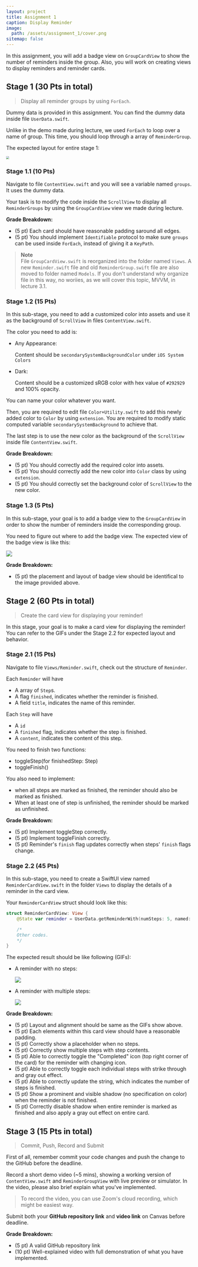 ```yaml
---
layout: project
title: Assignment 1
caption: Display Reminder
image: 
  path: /assets/assignment_1/cover.png
sitemap: false
---
```


In this assignment, you will add a badge view on `GroupCardView` to show the number of reminders inside the group. Also, you will work on creating views to display reminders and reminder cards.

## Stage 1 (30 Pts in total)

> Display all reminder groups by using `ForEach`.

Dummy data is provided in this assignment. You can find the dummy data inside file `UserData.swift`.

Unlike in the demo made during lecture, we used `ForEach` to loop over a name of group. This time, you should loop through a array of `ReminderGroup`.

The expected layout for entire stage 1:

<img src="/assets/assignment_1/stage1_preview.png" style="zoom:50%;" />

### Stage 1.1 (10 Pts)

Navigate to file `ContentView.swift` and you will see a variable named `groups`. It uses the dummy data.

Your task is to modify the code inside the `ScrollView` to display all `ReminderGroups` by using the `GroupCardView` view we made during lecture.

**Grade Breakdown:**

* (5 pt) Each card should have reasonable padding saround all edges.
* (5 pt) You should implement `Identifiable` protocol to make sure `groups` can be used inside `ForEach`, instead of giving it a `KeyPath`.

> **Note**  
> File `GroupCardView.swift` is reorganized into the folder named `Views`. A new `Reminder.swift` file and old `ReminderGroup.swift` file are also moved to folder named `Models`. If you don't understand why organize file in this way, no woriies, as we will cover this topic, MVVM, in lecture 3.1.

### Stage 1.2 (15 Pts)

In this sub-stage, you need to add a customized color into assets and use it as the background of `ScrollView` in files `ContentView.swift`.

The color you need to add is:

* Any Appearance: 

    Content should be `secondarySystemBackgroundColor` under `iOS System Colors`

* Dark:

    Content should be a customized sRGB color with hex value of `#292929` and 100% opacity.

You can name your color whatever you want.

Then, you are required to edit file `Color+Utility.swift` to add this newly added color to `Color` by using `extension`. You are required to modify static computed variable `secondarySystemBackground` to achieve that.

The last step is to use the new color as the background of the `ScrollView` inside file `ContentView.swift`.

**Grade Breakdown:**

* (5 pt) You should correctly add the required color into assets.
* (5 pt) You should correctly add  the new color into `Color` class by using `extension`.
* (5 pt) You should correctly set the background color of `ScrollView` to the new color.

### Stage 1.3 (5 Pts)

In this sub-stage, your goal is to add a badge view to the `GroupCardView` in order to show the number of reminders inside the corresponding group.

You need to figure out where to add the badge view. The expected view of the badge view is like this:

![](/assets/assignment_1/badge_view.png)

**Grade Breakdown:**
- (5 pt) the placement and layout of badge view should be identifical to the image provided above.

## Stage 2 (60 Pts in total)

> Create the card view for displaying your reminder!

In this stage, your goal is to make a card view for displaying the reminder! You can refer to the GIFs under the Stage 2.2 for expected layout and behavior.

### Stage 2.1 (15 Pts)

Navigate to file `Views/Reminder.swift`, check out the structure of `Reminder`. 

Each `Reminder` will have 
- A array of `Step`s.
- A flag `finished`, indicates whether the reminder is finished.
- A field `title`, indicates the name of this reminder.

Each `Step` will have 
- A `id`
- A `finished` flag, indicates whether the step is finished.
- A `content`, indicates the content of this step.

You need to finish two functions:
- toggleStep(for finishedStep: Step)
- toggleFinish()

You also need to implement:
- when all steps are marked as finished, the reminder  should also be marked as finished. 
- When at least one of step is unfinished, the reminder should be marked as unfinished.

**Grade Breakdown:**

* (5 pt) Implement toggleStep correctly.
* (5 pt) Implement toggleFinish correctly.
* (5 pt) Reminder's `finish` flag updates correctly when steps' `finish` flags change.

### Stage 2.2 (45 Pts)

In this sub-stage, you need to create a SwiftUI view named `ReminderCardView.swift` in the folder `Views` to display the details of a reminder in the card view.

Your `ReminderCardView` struct should look like this:

``` swift
struct ReminderCardView: View {
    @State var reminder = UserData.getReminderWith(numSteps: 5, named: "Demo Reminder")

    /*
    Other codes.
    */
}
```

The expected result should be like following (GIFs):

- A reminder with no steps:
  
    ![](/assets/assignment_1/no_step.gif)

- A reminder with multiple steps:

    ![](/assets/assignment_1/multiple_steps.gif)

**Grade Breakdown:**

* (5 pt) Layout and alignment should be same as the GIFs show above.
* (5 pt) Each elements within this card view should have a reasonable padding.
* (5 pt) Correctly show a placeholder when no steps.
* (5 pt) Correctly show multiple steps with step contents.
* (5 pt) Able to correctly toggle the "Completed" icon (top right corner of the card) for the reminder with changing icon.
* (5 pt) Able to correctly toggle each individual steps with strike through and gray out effect.
* (5 pt) Able to correctly update the string, which indicates the number of steps is finished.
* (5 pt) Show a prominent and visible shadow (no specification on color) when the reminder is not finished. 
* (5 pt) Correctly disable shadow when entire reminder is marked as finished and also apply a gray out effect on entire card.

## Stage 3 (15 Pts in total)

> Commit, Push, Record and Submit

First of all, remember commit your code changes and push the change to the GitHub before the deadline.

Record a short demo video (~5 mins), showing a working version of `ContentView.swift` and `ReminderGroupView` with live preview or simulator. In the video, please also brief explain what you've implemented.

> To record the video, you can use Zoom's cloud recording, which might be easiest way.

Submit both your **GitHub repository link** and **video link** on Canvas before deadline.

**Grade Breakdown:**
- (5 pt) A valid GitHub repository link
- (10 pt) Well-explained video with full demonstration of what you have implemented.

